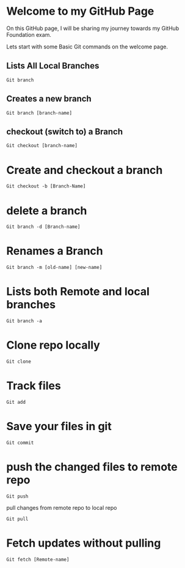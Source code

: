 # Welcome to my GitHub Page

On this GitHub page, I will be sharing my journey towards my GitHub Foundation exam.


Lets start with some Basic Git commands on the welcome page.

## Lists All Local Branches

```
Git branch
```

## Creates a new branch

````
Git branch [branch-name]
````

## checkout (switch to) a Branch

````
Git checkout [branch-name]
````

# Create and checkout a branch

```
Git checkout -b [Branch-Name]
```

# delete a branch

```
Git branch -d [Branch-name]
````

# Renames a Branch
```
Git branch -m [old-name] [new-name]
```

# Lists both Remote and local branches
```
Git branch -a
```
# Clone repo locally
```	
Git clone
```
# Track files
```
Git add
```
# Save your files in git
```
Git commit
```
# push the changed files to remote repo
```
Git push
```
pull changes from remote repo to local repo
```
Git pull
```
# Fetch updates without pulling
```
Git fetch [Remote-name]
```
